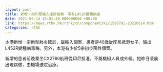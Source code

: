 ```yaml
---
layout: post
title: 新增一宗印尼輸入確診個案　帶有L452R變種病毒
date: 2021-06-14 15:01:20.000000000 +08:00
link: https://news.rthk.hk/rthk/ch/component/k2/1595791-20210614.htm
categories: rthk
---
```


本港新增一宗新型肺炎確診，屬輸入個案，患者是40歲從印尼抵港女子，驗出L452R變種病毒株。另外，本港有少於5宗初步陽性個案。

新增的患者前晚乘坐CX2780航班從印尼抵港，不屬機組人員或外傭。她昨日凌晨出現病徵，由機場送院治療。
